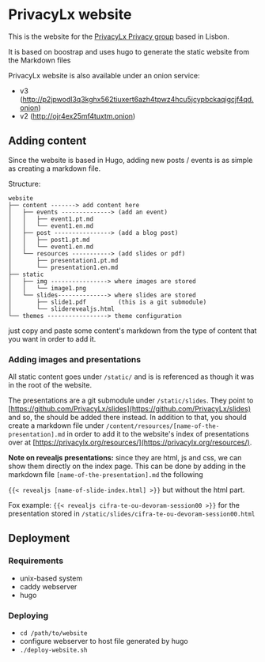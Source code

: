 # PrivacyLx website

This is the website for the [PrivacyLx Privacy group](https://privacylx.org) based in Lisbon.


It is based on boostrap and uses hugo to generate the static website from the Markdown files

PrivacyLx website is also available under an onion service:
- v3 (http://p2jpwodl3q3kghx562tiuxert6azh4tpwz4hcu5jcypbckaqigcjf4qd.onion)
- v2 (http://ojr4ex25mf4tuxtm.onion)

## Adding content
Since the website is based in Hugo, adding new posts / events is as simple as creating a markdown file.

Structure:
```tree
website
├── content -------> add content here
│   ├── events --------------> (add an event)
│   │   ├── event1.pt.md
│   │   └── event1.en.md
│   ├── post ----------------> (add a blog post)
│   │   ├── post1.pt.md
│   │   └── event1.en.md
│   └── resources -----------> (add slides or pdf)
│       ├── presentation1.pt.md
│       └── presentation1.en.md
├── static
│   ├── img ----------------> where images are stored
│   │   └── image1.png
│   └── slides--------------> where slides are stored
│       ├── slide1.pdf         (this is a git submodule)
│       └── sliderevealjs.html
└── themes -----------------> theme configuration
```

just copy and paste some content's markdown from the type of
content that you want in order to add it.

### Adding images and presentations
All static content goes under `/static/` and is is referenced as though it was in the root of the website.

The presentations are a git submodule under `/static/slides`. They point to [https://github.com/PrivacyLx/slides](https://github.com/PrivacyLx/slides) and so, the should be added there instead. In addition to that, you should create a markdown file under `/content/resources/[name-of-the-presentation].md` in order to add it to the website's index of presentations over at [https://privacylx.org/resources/](https://privacylx.org/resources/).

**Note on revealjs presentations:** since they are html, js and css, we can show them directly on the index page. This can be done by adding in the markdown file `[name-of-the-presentation].md` the following

`{{< revealjs [name-of-slide-index.html] >}}` but without the html part.

Fox example: `{{< revealjs cifra-te-ou-devoram-session00 >}}` for the presentation stored in `/static/slides/cifra-te-ou-devoram-session00.html`

## Deployment
### Requirements
  * unix-based system
  * caddy webserver
  * hugo

### Deploying
  * `cd /path/to/website`
  * configure webserver to host file generated by hugo
  * `./deploy-website.sh`
